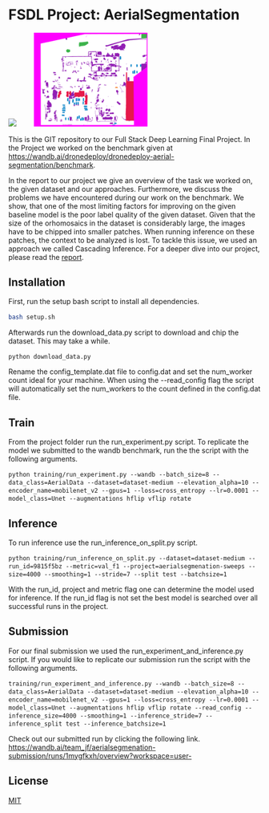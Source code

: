 # FSDL Project: AerialSegmentation
<p float="center">
  <img src="presentation/images/2ef3a4994a_0CCD105428INSPIRE-ortho.png" width="45%" />
  &nbsp; &nbsp; &nbsp; &nbsp;
  <img src="presentation/images/2ef3a4994a_0CCD105428INSPIRE-label.png" width="45%" /> 
</p>

This is the GIT repository to our Full Stack Deep Learning Final Project. In the Project we worked on the benchmark given at https://wandb.ai/dronedeploy/dronedeploy-aerial-segmentation/benchmark. 

In the report to our project we give an overview of the task we worked on, the given dataset and our approaches. Furthermore, we discuss the problems we have encountered during our work on the benchmark. We show, that one of the most limiting factors for improving on the given baseline model is the poor label quality of the given dataset. Given that the size of the orhomosaics in the dataset is considerably large, the images have to be chipped into smaller patches. When running inference on these patches, the context to be analyzed is lost. To tackle this issue, we used an approach we called Cascading Inference. For a deeper dive into our project, please read the [report](FSDL_Report.pdf).

## Installation
First, run the setup bash script to install all dependencies.

```bash
bash setup.sh
```

Afterwards run the download_data.py script to download and chip the dataset. This may take a while.

```
python download_data.py
```

Rename the config_template.dat file to config.dat and set the num_worker count ideal for your machine. When using the --read_config flag the script will automatically set the num_workers to the count defined in the config.dat file.

## Train
From the project folder run the run_experiment.py script. To replicate the model we submitted to the wandb benchmark, run the the script with the following arguments.

```
python training/run_experiment.py --wandb --batch_size=8 --data_class=AerialData --dataset=dataset-medium --elevation_alpha=10 --encoder_name=mobilenet_v2 --gpus=1 --loss=cross_entropy --lr=0.0001 --model_class=Unet --augmentations hflip vflip rotate
```

## Inference
To run inference use the run_inference_on_split.py script.

```
python training/run_inference_on_split.py --dataset=dataset-medium --run_id=9815f5bz --metric=val_f1 --project=aerialsegmenation-sweeps --size=4000 --smoothing=1 --stride=7 --split test --batchsize=1
```

With the run_id, project and metric flag one can determine the model used for inference. If the run_id flag is not set the best model is searched over all successful runs in the project.


## Submission
For our final submission we used the run_experiment_and_inference.py script.
If you would like to replicate our submission run the script with the following arguments.
```
training/run_experiment_and_inference.py --wandb --batch_size=8 --data_class=AerialData --dataset=dataset-medium --elevation_alpha=10 --encoder_name=mobilenet_v2 --gpus=1 --loss=cross_entropy --lr=0.0001 --model_class=Unet --augmentations hflip vflip rotate --read_config --inference_size=4000 --smoothing=1 --inference_stride=7 --inference_split test --inference_batchsize=1
```

Check out our submitted run by clicking the following link.<br/>
https://wandb.ai/team_jf/aerialsegmenation-submission/runs/1mygfkxh/overview?workspace=user-
## License
[MIT](https://choosealicense.com/licenses/mit/)
